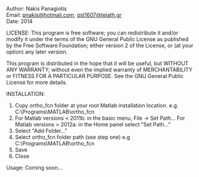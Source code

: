 Author: Nakis Panagiotis<br />
Email: pnakis@hotmail.com; gst1607@teiath.gr<br />
Date: 2014<br />

LICENSE: This program is free software; you can redistribute it and/or modify it under the terms of the GNU General Public License as published by the Free Software Foundation; either version 2 of the License, or (at your option) any later version.

This program is distributed in the hope that it will be useful, but WITHOUT ANY WARRANTY; without even the implied warranty of MERCHANTABILITY or FITNESS FOR A PARTICULAR PURPOSE. See the GNU General Public License for more details.

INSTALLATION:
1) Copy ortho_fcn folder at your root Matlab installation location. e.g. C:\Programs\MATLAB\ortho_fcn
2) For Matlab versions < 2011b: in the basic menu, File -> Set Path...
   For Matlab versions > 2012a: in the Home panel select "Set Path..."
3) Select "Add Folder..."
4) Select ortho_fcn folder path (see step one) e.g C:\Programs\MATLAB\ortho_fcn
5) Save
6) Close


Usage: Coming soon...


